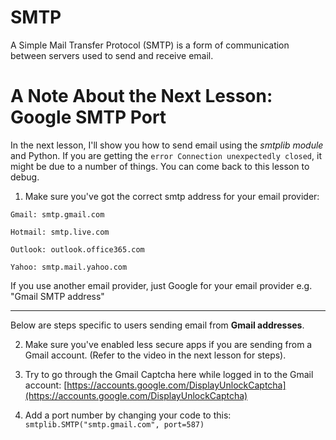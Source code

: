 # SMTP
A Simple Mail Transfer Protocol (SMTP) is a form of communication between servers used to send and receive email.

# A Note About the Next Lesson: Google SMTP Port

In the next lesson, I'll show you how to send email using the *smtplib module* and Python. If you are getting the `error Connection unexpectedly closed`, it might be due to a number of things. You can come back to this lesson to debug.

1. Make sure you've got the correct smtp address for your email provider:

```
Gmail: smtp.gmail.com

Hotmail: smtp.live.com

Outlook: outlook.office365.com

Yahoo: smtp.mail.yahoo.com
```

If you use another email provider, just Google for your email provider e.g. "Gmail SMTP address"

<hr>

Below are steps specific to users sending email from **Gmail addresses**.

2. Make sure you've enabled less secure apps if you are sending from a Gmail account. (Refer to the video in the next lesson for steps).

3. Try to go through the Gmail Captcha here while logged in to the Gmail account: [https://accounts.google.com/DisplayUnlockCaptcha](https://accounts.google.com/DisplayUnlockCaptcha)

4. Add a port number by changing your code to this:
``` smtplib.SMTP("smtp.gmail.com", port=587)```